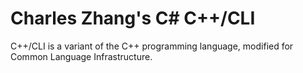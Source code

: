 # Charles Zhang's C# C++/CLI

C++/CLI is a variant of the C++ programming language, modified for Common Language Infrastructure.
